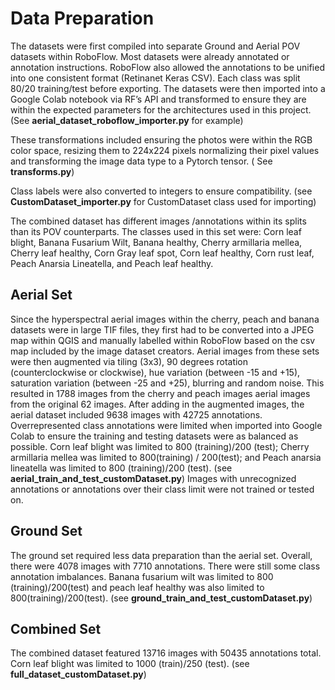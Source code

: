 # Data Preparation
The datasets were first compiled into separate Ground and Aerial POV datasets within RoboFlow. Most datasets were already annotated or annotation instructions. 
RoboFlow also allowed the annotations to be unified into one consistent format (Retinanet Keras CSV). Each class was split 80/20 training/test before exporting. 
The datasets were then imported into a Google Colab notebook via RF’s API and transformed to ensure they are within the expected parameters for the architectures used in this project. (See **aerial_dataset_roboflow_importer.py** for example) 

These transformations included ensuring the photos were within the RGB color space, resizing them to 224x224 pixels normalizing their pixel values and transforming the image data type to a Pytorch tensor. ( See **transforms.py**)

Class labels were also converted to integers to ensure compatibility. (see **CustomDataset_importer.py** for CustomDataset class used for importing)

The combined dataset has different images /annotations within its splits than its POV counterparts.
The classes used in this set were: Corn leaf blight, Banana Fusarium Wilt, Banana healthy, Cherry armillaria mellea, Cherry leaf healthy, Corn Gray leaf spot, Corn leaf healthy, Corn rust leaf, Peach Anarsia Lineatella, and Peach leaf healthy.

## Aerial Set
Since the hyperspectral aerial images within the cherry, peach and banana datasets were in large TIF files, they first had to be converted into a JPEG map within QGIS and manually labelled within RoboFlow based on the csv map included by the image dataset creators.
Aerial images from these sets were then augmented via tiling (3x3), 90 degrees rotation (counterclockwise or clockwise), hue variation (between -15 and +15), saturation variation (between -25 and +25), blurring and random noise. This resulted in 1788 images from the cherry and peach images aerial images from the original 62 images. 
After adding in the augmented images, the aerial dataset included 9638 images with 42725 annotations. 
Overrepresented class annotations were limited when imported into Google Colab to ensure the training and testing datasets were as balanced as possible. 
Corn leaf blight was limited to 800 (training)/200 (test); Cherry armillaria mellea was limited to 800(training) / 200(test); and Peach anarsia lineatella was limited to 800 (training)/200 (test). (see **aerial_train_and_test_customDataset.py**)
Images with unrecognized annotations or annotations over their class limit were not trained or tested on.

## Ground Set
The ground set required less data preparation than the aerial set. Overall, there were 4078 images with 7710 annotations. There were still some class annotation imbalances.
Banana fusarium wilt was limited to 800 (training)/200(test) and peach leaf healthy was also limited to 800(training)/200(test). (see **ground_train_and_test_customDataset.py**)

## Combined Set
The combined dataset featured 13716 images with 50435 annotations total. Corn leaf blight was limited to 1000 (train)/250 (test). (see **full_dataset_customDataset.py**)
